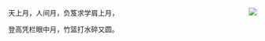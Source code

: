 <img align="right" 
     src="https://github-readme-stats-wyryyds.vercel.app/api?username=wyryyds&show_icons=true&icon_color=4B0082&text_color=F0E68C&bg_color=696969&hide_title=true" />
天上月，人间月，负笈求学肩上月，  

登高凭栏眼中月，竹篮打水碎又圆。
